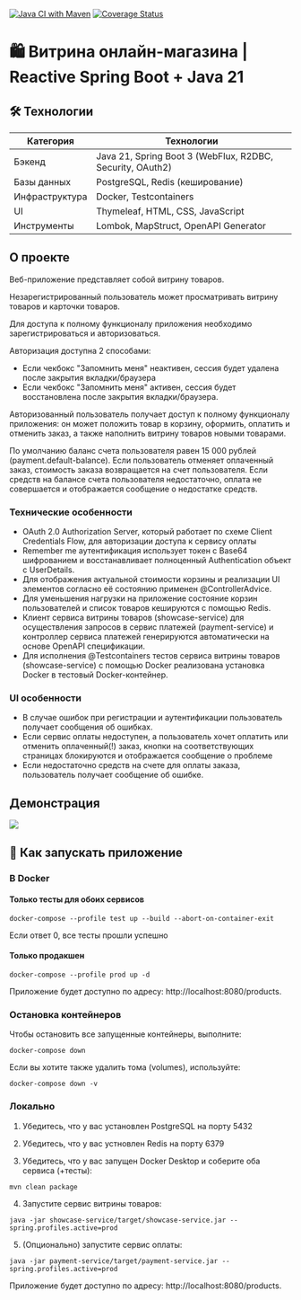 [![Java CI with Maven](https://github.com/cptntotoro/yp-online-store-showcase/actions/workflows/maven.yml/badge.svg)](https://github.com/cptntotoro/yp-online-store-showcase/actions/workflows/maven.yml) [![Coverage Status](https://coveralls.io/repos/github/cptntotoro/yp-online-store-showcase/badge.svg)](https://coveralls.io/github/cptntotoro/yp-online-store-showcase)

# 🛍️ Витрина онлайн-магазина | Reactive Spring Boot + Java 21

## 🛠️ Технологии

| Категория       | Технологии                                                |
|-----------------|-----------------------------------------------------------|
| Бэкенд         | Java 21, Spring Boot 3 (WebFlux, R2DBC, Security, OAuth2) |
| Базы данных    | PostgreSQL, Redis (кеширование)                           |
| Инфраструктура | Docker, Testcontainers                                    |
| UI             | Thymeleaf, HTML, CSS, JavaScript                          |
| Инструменты    | Lombok, MapStruct, OpenAPI Generator                      |

## О проекте
Веб-приложение представляет собой витрину товаров. 

Незарегистрированный пользователь может просматривать витрину товаров и карточки товаров.

Для доступа к полному функционалу приложения необходимо зарегистрироваться и авторизоваться.

Авторизация доступна 2 способами: 

- Если чекбокс "Запомнить меня" неактивен, сессия будет удалена после закрытия вкладки/браузера
- Если чекбокс "Запомнить меня" активен, сессия будет восстановлена после закрытия вкладки/браузера.

Авторизованный пользователь получает доступ к полному функционалу приложения: он может положить товар в корзину, 
оформить, оплатить и отменить заказ, а также наполнить витрину товаров новыми товарами.

По умолчанию баланс счета пользователя равен 15 000 рублей (payment.default-balance).
Если пользователь отменяет оплаченный заказ, стоимость заказа возвращается на счет пользователя. 
Если средств на балансе счета пользователя недостаточно, оплата не совершается и отображается сообщение о недостатке средств.

### Технические особенности
- OAuth 2.0 Authorization Server, который работает по схеме Client Credentials Flow, для авторизации доступа к сервису оплаты
- Remember me аутентификация использует токен с Base64 шифрованием и восстанавливает полноценный Authentication объект с UserDetails.
- Для отображения актуальной стоимости корзины и реализации UI элементов согласно её состоянию применен @ControllerAdvice. 
- Для уменьшения нагрузки на приложение состояние корзин пользователей и список товаров кешируются с помощью Redis.
- Клиент сервиса витрины товаров (showcase-service) для осуществления запросов в сервис платежей (payment-service) и контроллер сервиса платежей генерируются автоматически на основе OpenAPI спецификации.
- Для исполнения @Testcontainers тестов сервиса витрины товаров (showcase-service) с помощью Docker реализована установка Docker в тестовый Docker-контейнер.

### UI особенности
- В случае ошибок при регистрации и аутентификации пользователь получает сообщения об ошибках. 
- Если сервис оплаты недоступен, а пользователь хочет оплатить или отменить оплаченный(!) заказ, кнопки на соответствующих страницах блокируются и отображается сообщение о проблеме
- Если недостаточно средств на счете для оплаты заказа, пользователь получает сообщение об ошибке.

## Демонстрация

![](demo.gif)

## 🚀 Как запускать приложение 

### В Docker

#### Только тесты для обоих сервисов
```
docker-compose --profile test up --build --abort-on-container-exit
```
Если ответ 0, все тесты прошли успешно

#### Только продакшен
```
docker-compose --profile prod up -d
```
Приложение будет доступно по адресу: http://localhost:8080/products.

### Остановка контейнеров

Чтобы остановить все запущенные контейнеры, выполните:

```
docker-compose down
```

Если вы хотите также удалить тома (volumes), используйте:

```
docker-compose down -v
```

### Локально

1. Убедитесь, что у вас установлен PostgreSQL на порту 5432

2. Убедитесь, что у вас устновлен Redis на порту 6379

3. Убедитесь, что у вас запущен Docker Desktop и соберите оба сервиса (+тесты):
```
mvn clean package
```
4. Запустите сервис витрины товаров:
```
java -jar showcase-service/target/showcase-service.jar --spring.profiles.active=prod
```
5. (Опционально) запустите сервис оплаты:
```
java -jar payment-service/target/payment-service.jar --spring.profiles.active=prod
```

Приложение будет доступно по адресу: http://localhost:8080/products.
